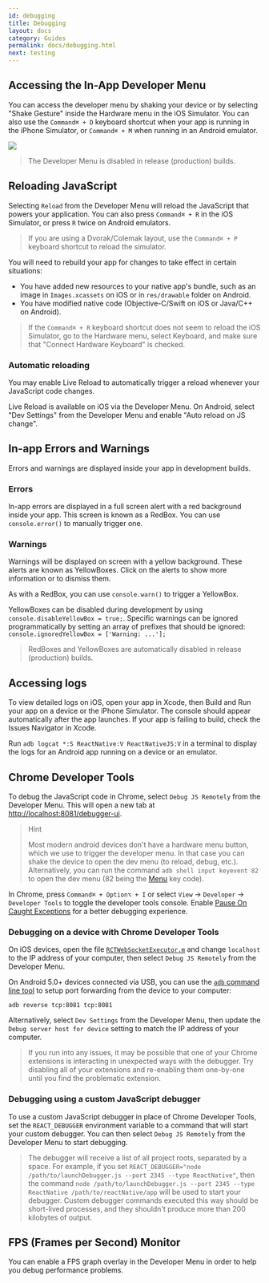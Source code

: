 ```yaml
---
id: debugging
title: Debugging
layout: docs
category: Guides
permalink: docs/debugging.html
next: testing
---
```


## Accessing the In-App Developer Menu

You can access the developer menu by shaking your device or by selecting "Shake Gesture" inside the Hardware menu in the iOS Simulator. You can also use the `Command⌘ + D` keyboard shortcut when your app is running in the iPhone Simulator, or `Command⌘ + M` when running in an Android emulator.

![](img/DeveloperMenu.png)

> The Developer Menu is disabled in release (production) builds.

## Reloading JavaScript

Selecting `Reload` from the Developer Menu will reload the JavaScript that powers your application. You can also press `Command⌘ + R` in the iOS Simulator, or press `R` twice on Android emulators.

> If you are using a Dvorak/Colemak layout, use the `Command⌘ + P` keyboard shortcut to reload the simulator.

You will need to rebuild your app for changes to take effect in certain situations:

* You have added new resources to your native app's bundle, such as an image in `Images.xcassets` on iOS or in `res/drawable` folder on Android.
* You have modified native code (Objective-C/Swift on iOS or Java/C++ on Android).

> If the `Command⌘ + R` keyboard shortcut does not seem to reload the iOS Simulator, go to the Hardware menu, select Keyboard, and make sure that "Connect Hardware Keyboard" is checked.

### Automatic reloading

You may enable Live Reload to automatically trigger a reload whenever your JavaScript code changes.

Live Reload is available on iOS via the Developer Menu. On Android, select "Dev Settings" from the Developer Menu and enable "Auto reload on JS change".

## In-app Errors and Warnings

Errors and warnings are displayed inside your app in development builds.

### Errors

In-app errors are displayed in a full screen alert with a red background inside your app. This screen is known as a RedBox. You can use `console.error()` to manually trigger one.

### Warnings

Warnings will be displayed on screen with a yellow background. These alerts are known as YellowBoxes. Click on the alerts to show more information or to dismiss them.

As with a RedBox, you can use `console.warn()` to trigger a YellowBox.

YellowBoxes can be disabled during development by using `console.disableYellowBox = true;`. Specific warnings can be ignored programmatically by setting an array of prefixes that should be ignored: `console.ignoredYellowBox = ['Warning: ...'];`

> RedBoxes and YellowBoxes are automatically disabled in release (production) builds.

## Accessing logs

To view detailed logs on iOS, open your app in Xcode, then Build and Run your app on a device or the iPhone Simulator. The console should appear automatically after the app launches. If your app is failing to build, check the Issues Navigator in Xcode.

Run `adb logcat *:S ReactNative:V ReactNativeJS:V` in a terminal to display the logs for an Android app running on a device or an emulator.

## Chrome Developer Tools

To debug the JavaScript code in Chrome, select `Debug JS Remotely` from the Developer Menu. This will open a new tab at [http://localhost:8081/debugger-ui](http://localhost:8081/debugger-ui).
> Hint
>
> Most modern android devices don't have a hardware menu button, which we use to trigger the developer menu. In that case you can shake the device to open the dev menu (to reload, debug, etc.). Alternatively, you can run the command `adb shell input keyevent 82` to open the dev menu (82 being the [Menu](http://developer.android.com/reference/android/view/KeyEvent.html#KEYCODE_MENU) key code).

In Chrome, press `Command⌘ + Option⌥ + I` or select `View` → `Developer` → `Developer Tools` to toggle the developer tools console. Enable [Pause On Caught Exceptions](http://stackoverflow.com/questions/2233339/javascript-is-there-a-way-to-get-chrome-to-break-on-all-errors/17324511#17324511) for a better debugging experience.

### Debugging on a device with Chrome Developer Tools

On iOS devices, open the file [`RCTWebSocketExecutor.m`](https://github.com/facebook/react-native/blob/master/Libraries/WebSocket/RCTWebSocketExecutor.m) and change `localhost` to the IP address of your computer, then select `Debug JS Remotely` from the Developer Menu.

On Android 5.0+ devices connected via USB, you can use the [`adb` command line tool](http://developer.android.com/tools/help/adb.html) to setup port forwarding from the device to your computer:

`adb reverse tcp:8081 tcp:8081`

Alternatively, select `Dev Settings` from the Developer Menu, then update the `Debug server host for device` setting to match the IP address of your computer.

> If you run into any issues, it may be possible that one of your Chrome extensions is interacting in unexpected ways with the debugger. Try disabling all of your extensions and re-enabling them one-by-one until you find the problematic extension.

### Debugging using a custom JavaScript debugger

To use a custom JavaScript debugger in place of Chrome Developer Tools, set the `REACT_DEBUGGER` environment variable to a command that will start your custom debugger. You can then select `Debug JS Remotely` from the Developer Menu to start debugging.

> The debugger will receive a list of all project roots, separated by a space. For example, if you set `REACT_DEBUGGER="node /path/to/launchDebugger.js --port 2345 --type ReactNative"`, then the command `node /path/to/launchDebugger.js --port 2345 --type ReactNative /path/to/reactNative/app` will be used to start your debugger. Custom debugger commands executed this way should be short-lived processes, and they shouldn't produce more than 200 kilobytes of output.

## FPS (Frames per Second) Monitor

You can enable a FPS graph overlay in the Developer Menu in order to help you debug performance problems.
